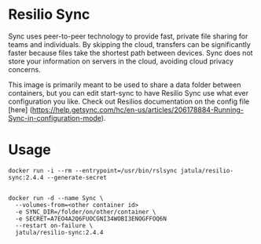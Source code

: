 Resilio Sync
===============

Sync uses peer-to-peer technology to provide fast, private file sharing for teams and individuals. By skipping the cloud, transfers can be significantly faster because files take the shortest path between devices. Sync does not store your information on servers in the cloud, avoiding cloud privacy concerns.

This image is primarily meant to be used to share a data folder between containers, but you can edit start-sync to have Resilio Sync use what ever configuration you like. Check out Resilios documentation on the config file [here] (https://help.getsync.com/hc/en-us/articles/206178884-Running-Sync-in-configuration-mode).

# Usage

    docker run -i --rm --entrypoint=/usr/bin/rslsync jatula/resilio-sync:2.4.4 --generate-secret


    docker run -d --name Sync \
      --volumes-from=<other container id>
      -e SYNC_DIR=/folder/on/other/container \
      -e SECRET=A7EO4A2Q6FUOCGNI34WOBI3ENOGFFOQ6N
      --restart on-failure \
      jatula/resilio-sync:2.4.4
